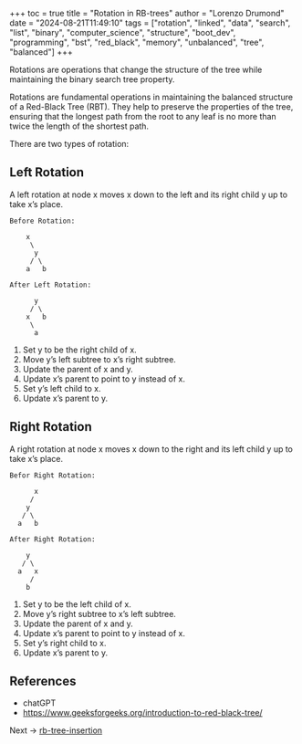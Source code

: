 +++
toc = true
title = "Rotation in RB-trees"
author = "Lorenzo Drumond"
date = "2024-08-21T11:49:10"
tags = ["rotation",  "linked",  "data",  "search",  "list",  "binary",  "computer_science",  "structure",  "boot_dev",  "programming",  "bst",  "red_black",  "memory",  "unbalanced",  "tree",  "balanced"]
+++



Rotations are operations that change the structure of the tree while maintaining the binary search tree property.

Rotations are fundamental operations in maintaining the balanced structure of a Red-Black Tree (RBT). They help to preserve the properties of the tree, ensuring that the longest path from the root to any leaf is no more than twice the length of the shortest path.

There are two types of rotation:

## Left Rotation

A left rotation at node x moves x down to the left and its right child y up to take x’s place.

```
Before Rotation:

    x
     \
      y
     / \
    a   b

After Left Rotation:

      y
     / \
    x   b
     \
      a
```

1. Set y to be the right child of x.
2. Move y’s left subtree to x’s right subtree.
3. Update the parent of x and y.
4. Update x’s parent to point to y instead of x.
5. Set y’s left child to x.
6. Update x’s parent to y.

## Right Rotation

A right rotation at node x moves x down to the right and its left child y up to take x’s place.

```
Befor Right Rotation:

      x
     /
    y
   / \
  a   b

After Right Rotation:

    y
   / \
  a   x
     /
    b
```

1. Set y to be the left child of x.
2. Move y’s right subtree to x’s left subtree.
3. Update the parent of x and y.
4. Update x’s parent to point to y instead of x.
5. Set y’s right child to x.
6. Update x’s parent to y.

## References

- chatGPT
- https://www.geeksforgeeks.org/introduction-to-red-black-tree/

Next -> [rb-tree-insertion](/wiki/rb-tree-insertion/)
